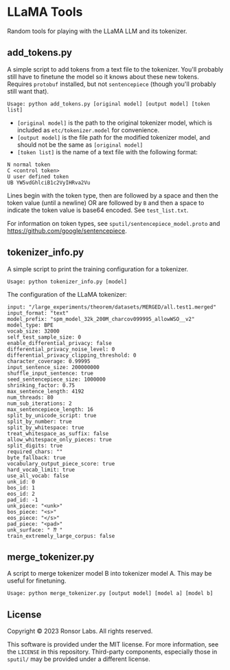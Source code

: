 # LLaMA Tools

Random tools for playing with the LLaMA LLM and its tokenizer.

## add_tokens.py

A simple script to add tokens from a text file to the tokenizer. You'll
probably still have to finetune the model so it knows about these new tokens.
Requires `protobuf` installed, but not `sentencepiece` (though you'll probably
still want that).

```
Usage: python add_tokens.py [original model] [output model] [token list]
```

* `[original model]` is the path to the original tokenizer model, which is
included as `etc/tokenizer.model` for convenience.
* `[output model]` is the file path for the modified tokenizer model, and
should not be the same as `[original model]`
* `[token list]` is the name of a text file with the following format:

```
N normal token
C <control token>
U user defined token
UB YW5vdGhlciB1c2VyIHRva2Vu
```

Lines begin with the token type, then are followed by a space and then the
token value (until a newline) OR are followed by `B` and then a space to
indicate the token value is base64 encoded. See `test_list.txt`.

For information on token types, see `sputil/sentencepiece_model.proto`
and <https://github.com/google/sentencepiece>.

## tokenizer_info.py

A simple script to print the training configuration for a tokenizer.

```
Usage: python tokenizer_info.py [model]
```

The configuration of the LLaMA tokenizer:

```
input: "/large_experiments/theorem/datasets/MERGED/all.test1.merged"
input_format: "text"
model_prefix: "spm_model_32k_200M_charcov099995_allowWSO__v2"
model_type: BPE
vocab_size: 32000
self_test_sample_size: 0
enable_differential_privacy: false
differential_privacy_noise_level: 0
differential_privacy_clipping_threshold: 0
character_coverage: 0.99995
input_sentence_size: 200000000
shuffle_input_sentence: true
seed_sentencepiece_size: 1000000
shrinking_factor: 0.75
max_sentence_length: 4192
num_threads: 80
num_sub_iterations: 2
max_sentencepiece_length: 16
split_by_unicode_script: true
split_by_number: true
split_by_whitespace: true
treat_whitespace_as_suffix: false
allow_whitespace_only_pieces: true
split_digits: true
required_chars: ""
byte_fallback: true
vocabulary_output_piece_score: true
hard_vocab_limit: true
use_all_vocab: false
unk_id: 0
bos_id: 1
eos_id: 2
pad_id: -1
unk_piece: "<unk>"
bos_piece: "<s>"
eos_piece: "</s>"
pad_piece: "<pad>"
unk_surface: " ⁇ "
train_extremely_large_corpus: false
```

## merge_tokenizer.py

A script to merge tokenizer model B into tokenizer model A. This may be useful
for finetuning.

```
Usage: python merge_tokenizer.py [output model] [model a] [model b]
```

## License

Copyright &copy; 2023 Ronsor Labs. All rights reserved.

This software is provided under the MIT license. For more information, see
the `LICENSE` in this repository. Third-party components, especially those
in `sputil/` may be provided under a different license.
